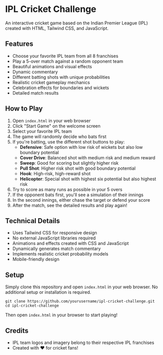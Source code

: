 # IPL Cricket Challenge

An interactive cricket game based on the Indian Premier League (IPL) created with HTML, Tailwind CSS, and JavaScript.

## Features

- Choose your favorite IPL team from all 8 franchises
- Play a 5-over match against a random opponent team
- Beautiful animations and visual effects
- Dynamic commentary
- Different batting shots with unique probabilities
- Realistic cricket gameplay mechanics
- Celebration effects for boundaries and wickets
- Detailed match results

## How to Play

1. Open `index.html` in your web browser
2. Click "Start Game" on the welcome screen
3. Select your favorite IPL team
4. The game will randomly decide who bats first
5. If you're batting, use the different shot buttons to play:
   - **Defensive**: Safe option with low risk of wickets but also low boundary potential
   - **Cover Drive**: Balanced shot with medium risk and medium reward
   - **Sweep**: Good for scoring but slightly higher risk
   - **Pull Shot**: Higher risk shot with good boundary potential
   - **Hook**: High-risk, high-reward shot
   - **Helicopter**: Special shot with highest six potential but also highest risk
6. Try to score as many runs as possible in your 5 overs
7. If the opponent bats first, you'll see a simulation of their innings
8. In the second innings, either chase the target or defend your score
9. After the match, see the detailed results and play again!

## Technical Details

- Uses Tailwind CSS for responsive design
- No external JavaScript libraries required
- Animations and effects created with CSS and JavaScript
- Dynamically generates match commentary
- Implements realistic cricket probability models
- Mobile-friendly design

## Setup

Simply clone this repository and open `index.html` in your web browser. No additional setup or installation is required.

```
git clone https://github.com/yourusername/ipl-cricket-challenge.git
cd ipl-cricket-challenge
```

Then open `index.html` in your browser to start playing!

## Credits

- IPL team logos and imagery belong to their respective IPL franchises
- Created with ❤️ for cricket fans! 